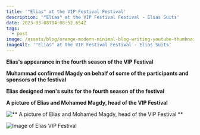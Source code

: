 ```yaml
---
title: '"Elias" at the VIP Festival Festival'
description: '"Elias" at the VIP Festival Festival - Elias Suits'
date: 2023-03-08T04:08:52.654Z
tags:
  - post
image: /assets/blog/orange-modern-minimal-blog-writing-youtube-thumbnail-5-.webp
imageAlt: '"Elias" at the VIP Festival Festival - Elias Suits'
---
```

 **Elias's appearance in the fourth season of the VIP Festival** 

 **Muhammad confirmed Magdy on behalf of some of the participants and sponsors of the festival** 

 **Elias designed men's suits for the fourth season of the festival** 

 **A picture of Elias and Mohamed Magdy, head of the VIP Festival** 

![** A picture of Elias and Mohamed Magdy, head of the VIP Festival **](/assets/blog/received_508346947960968-225x300.jpeg "** A picture of Elias and Mohamed Magdy, head of the VIP Festival **")

![**Image of Elias VIP Festival**](/assets/blog/s1.jpg "**Image of Elias VIP Festival**")